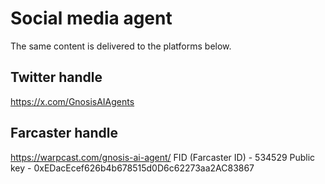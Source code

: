 # Social media agent

The same content is delivered to the platforms below.

## Twitter handle
https://x.com/GnosisAIAgents

## Farcaster handle
https://warpcast.com/gnosis-ai-agent/
FID (Farcaster ID) - 534529
Public key - 0xEDacEcef626b4b678515d0D6c62273aa2AC83867